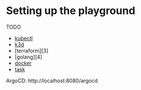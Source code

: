 # Setting up the playground

TODO

* [kubectl][1]
* [k3d][2]
* [terraform][3]
* [golang][4]
* [docker][5]
* [task][6]

ArgoCD: http://localhost:8080/argocd

[1]: https://kubernetes.io/docs/tasks/tools/install-kubectl/
[2]: https://github.com/rancher/k3d
[5]: https://docs.docker.com/install/
[6]: https://taskfile.dev/installation/

[comment]: <> (would be cool to do it all in Nix!)

[comment]: <> (look into https://github.com/tfutils/tfenv)

[comment]: <> (https://www.sokube.io/en/blog/gitops-on-a-laptop-with-k3d-and-argocd-en)

[comment]: <> (https://artifacthub.io/packages/helm/argo/argo-cd)
[comment]: <> (https://artifacthub.io/packages/helm/argo/argo-rollouts)
[comment]: <> (https://artifacthub.io/packages/helm/argo/argo-workflows)
